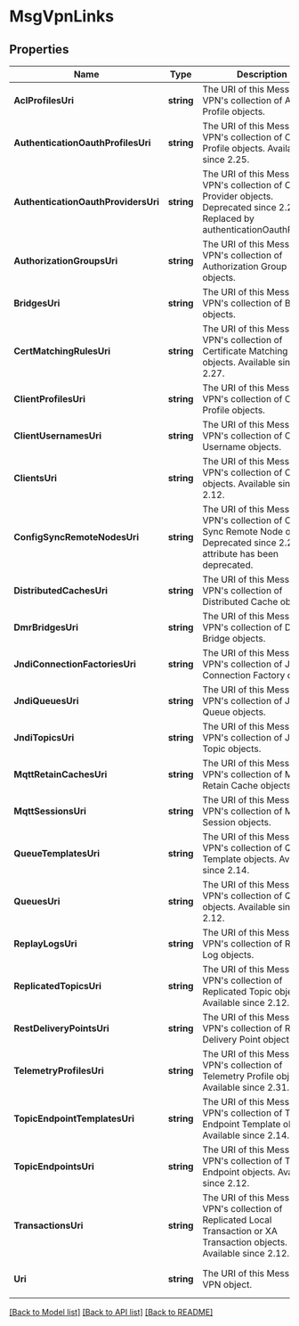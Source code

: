 # MsgVpnLinks

## Properties
Name | Type | Description | Notes
------------ | ------------- | ------------- | -------------
**AclProfilesUri** | **string** | The URI of this Message VPN&#x27;s collection of ACL Profile objects. | [optional] [default to null]
**AuthenticationOauthProfilesUri** | **string** | The URI of this Message VPN&#x27;s collection of OAuth Profile objects. Available since 2.25. | [optional] [default to null]
**AuthenticationOauthProvidersUri** | **string** | The URI of this Message VPN&#x27;s collection of OAuth Provider objects. Deprecated since 2.25. Replaced by authenticationOauthProfiles. | [optional] [default to null]
**AuthorizationGroupsUri** | **string** | The URI of this Message VPN&#x27;s collection of Authorization Group objects. | [optional] [default to null]
**BridgesUri** | **string** | The URI of this Message VPN&#x27;s collection of Bridge objects. | [optional] [default to null]
**CertMatchingRulesUri** | **string** | The URI of this Message VPN&#x27;s collection of Certificate Matching Rule objects. Available since 2.27. | [optional] [default to null]
**ClientProfilesUri** | **string** | The URI of this Message VPN&#x27;s collection of Client Profile objects. | [optional] [default to null]
**ClientUsernamesUri** | **string** | The URI of this Message VPN&#x27;s collection of Client Username objects. | [optional] [default to null]
**ClientsUri** | **string** | The URI of this Message VPN&#x27;s collection of Client objects. Available since 2.12. | [optional] [default to null]
**ConfigSyncRemoteNodesUri** | **string** | The URI of this Message VPN&#x27;s collection of Config Sync Remote Node objects. Deprecated since 2.22. This attribute has been deprecated. | [optional] [default to null]
**DistributedCachesUri** | **string** | The URI of this Message VPN&#x27;s collection of Distributed Cache objects. | [optional] [default to null]
**DmrBridgesUri** | **string** | The URI of this Message VPN&#x27;s collection of DMR Bridge objects. | [optional] [default to null]
**JndiConnectionFactoriesUri** | **string** | The URI of this Message VPN&#x27;s collection of JNDI Connection Factory objects. | [optional] [default to null]
**JndiQueuesUri** | **string** | The URI of this Message VPN&#x27;s collection of JNDI Queue objects. | [optional] [default to null]
**JndiTopicsUri** | **string** | The URI of this Message VPN&#x27;s collection of JNDI Topic objects. | [optional] [default to null]
**MqttRetainCachesUri** | **string** | The URI of this Message VPN&#x27;s collection of MQTT Retain Cache objects. | [optional] [default to null]
**MqttSessionsUri** | **string** | The URI of this Message VPN&#x27;s collection of MQTT Session objects. | [optional] [default to null]
**QueueTemplatesUri** | **string** | The URI of this Message VPN&#x27;s collection of Queue Template objects. Available since 2.14. | [optional] [default to null]
**QueuesUri** | **string** | The URI of this Message VPN&#x27;s collection of Queue objects. Available since 2.12. | [optional] [default to null]
**ReplayLogsUri** | **string** | The URI of this Message VPN&#x27;s collection of Replay Log objects. | [optional] [default to null]
**ReplicatedTopicsUri** | **string** | The URI of this Message VPN&#x27;s collection of Replicated Topic objects. Available since 2.12. | [optional] [default to null]
**RestDeliveryPointsUri** | **string** | The URI of this Message VPN&#x27;s collection of REST Delivery Point objects. | [optional] [default to null]
**TelemetryProfilesUri** | **string** | The URI of this Message VPN&#x27;s collection of Telemetry Profile objects. Available since 2.31. | [optional] [default to null]
**TopicEndpointTemplatesUri** | **string** | The URI of this Message VPN&#x27;s collection of Topic Endpoint Template objects. Available since 2.14. | [optional] [default to null]
**TopicEndpointsUri** | **string** | The URI of this Message VPN&#x27;s collection of Topic Endpoint objects. Available since 2.12. | [optional] [default to null]
**TransactionsUri** | **string** | The URI of this Message VPN&#x27;s collection of Replicated Local Transaction or XA Transaction objects. Available since 2.12. | [optional] [default to null]
**Uri** | **string** | The URI of this Message VPN object. | [optional] [default to null]

[[Back to Model list]](../README.md#documentation-for-models) [[Back to API list]](../README.md#documentation-for-api-endpoints) [[Back to README]](../README.md)

